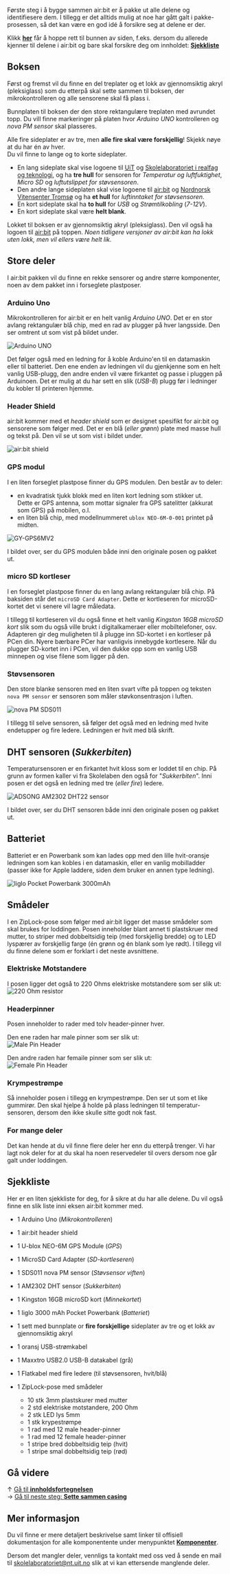 <!-- --- title: Guide: Pakke ut / Identifisere deler -->

Første steg i å bygge sammen air:bit er å pakke ut alle delene og identifiesere
dem. I tillegg er det alltids mulig at noe har gått galt i pakke-prosessen, så
det kan være en god idé å forsikre seg at delene er der.

Klikk **[her](#sjekkliste)** får å hoppe rett til bunnen av siden, f.eks. dersom du
allerede kjenner til delene i air:bit og bare skal forsikre deg om innholdet:
**[Sjekkliste](#sjekkliste)**

## Boksen

Først og fremst vil du finne en del treplater og et lokk av gjennomsiktig akryl
(pleksiglass) som du etterpå skal sette sammen til boksen, der mikrokontrolleren
og alle sensorene skal få plass i.

Bunnplaten til boksen der den store rektangulære treplaten med avrundet topp.
Du vill finne markeringer på platen hvor *Arduino UNO* kontrolleren og *nova PM 
sensor* skal plasseres.

Alle fire sideplater er av tre, men **alle fire skal være forskjellig**! Skjekk
nøye at du har én av hver.  
Du vil finne to lange og to korte sideplater.

* En lang sideplate skal vise logoene til 
  [UiT][uit-logo] og [Skolelaboratoriet i realfag og teknologi][skolelab-logo],
  og ha **tre hull** for sensoren for *Temperatur og luftfuktighet*, *Micro SD*
  og *luftutslippet for støvsensoren*.
* Den andre lange sideplaten skal vise logoene til [air:bit][airbit-logo] og
  [Nordnorsk Vitensenter Tromsø][vitensenteret-logo] og ha **et hull** for 
  *luftinntaket for støvsensoren*.
* En kort sideplate skal ha **to hull** for *USB* og *Strømtilkobling* (*7-12V*).
* En kort sideplate skal være **helt blank**.

Lokket til boksen er av gjennomsiktig akryl (pleksiglass). Den vil også ha
logoen til [air:bit][airbit-logo] på toppen. *Noen tidligere versjoner av 
air:bit kan ha lokk uten lokk, men vil ellers være helt lik.*

## Store deler

I air:bit pakken vil du finne en rekke sensorer og andre større komponenter,
noen av dem pakket inn i forseglete plastposer.

### Arduino Uno

Mikrokontrolleren for air:bit er en helt vanlig *Arduino UNO*. Det er en stor
avlang rektangulær blå chip, med en rad av plugger på hver langsside. Den ser
omtrent ut som vist på bildet under.

![Arduino UNO][arduino-uno-picture]

Det følger også med en ledning for å koble Arduino'en til en datamaskin eller
til batteriet. Den ene enden av ledningen vil du gjenkjenne som en helt vanlig
USB-plugg, den andre enden vil være firkantet og passe i pluggen på Arduinoen.
Det er mulig at du har sett en slik (*USB-B*) plugg før i ledninger du kobler
til printeren hjemme.

### Header Shield

air:bit kommer med et *header shield* som er designet spesifikt for air:bit og
sensorene som følger med. Det er en blå (*eller grønn*) plate med masse hull og
tekst på. Den vil se ut som vist i bildet under.

![air:bit shield][shield-picture]

### GPS modul

I en liten forseglet plastpose finner du GPS modulen. Den består av to deler:

* en kvadratisk tjukk blokk med en liten kort ledning som stikker ut.  
  Dette er GPS antenna, som mottar signaler fra GPS satelitter (akkurat som GPS)
  på mobilen, o.l.
* en liten blå chip, med modellnummeret `ublox NEO-6M-0-001` printet på midten.

![GY-GPS6MV2][airbit-gps-img]

I bildet over, ser du GPS modulen både inni den originale posen og pakket ut.

### micro SD kortleser

I en forseglet plastpose finner du en lang avlang rektangulær blå chip. På
baksiden står det `microSD Card Adapter`. Dette er kortleseren for 
microSD-kortet det vi senere vil lagre måledata.

I tillegg til kortleseren vil du også finne et helt vanlig 
*Kingston 16GB microSD kort* slik som du også ville brukt i digitalkameraer
eller mobiltelefoner, osv. Adapteren gir deg muligheten til å plugge inn 
SD-kortet i en kortleser på PCen din. Nyere bærbare PCer har vanligvis
innebygde kortlesere. Når du plugger SD-kortet inn i PCen, vil den dukke opp
som en vanlig USB minnepen og vise filene som ligger på den.

### Støvsensoren

Den store blanke sensoren med en liten svart vifte på toppen og teksten
`nova PM sensor` er sensoren som måler støvkonsentrasjon i luften.

![nova PM SDS011][pm-sensor]

I tillegg til selve sensoren, så følger det også med en ledning med hvite
endetupper og fire ledere. Ledningen er hvit med blå skrift.

## DHT sensoren (*Sukkerbiten*)

Temperatursensoren er en firkantet hvit kloss som er loddet til en chip. På
grunn av formen kaller vi fra Skolelaben den også for "*Sukkerbiten*". Inni
posen er det også en ledning med tre (*eller fire*) ledere.

![ADSONG AM2302 DHT22 sensor][airbit-dht-img]

I bildet over, ser du DHT sensoren både inni den originale posen og pakket ut.

## Batteriet

Batteriet er en Powerbank som kan lades opp med den lille hvit-oransje ledningen
som kan kobles i en datamaskin, eller en vanlig mobilladder (passer ikke for 
Apple laddere, siden dem bruker en annen type ledning).

![Iiglo Pocket Powerbank 3000mAh][powerbank-img]

## Smådeler

I en ZipLock-pose som følger med air:bit ligger det masse smådeler som skal
brukes for loddingen. Posen inneholder blant annet ti plastskruer med mutter,
to striper med dobbeltsidig teip (med forskjellig bredde) og to LED lyspærer av
forskjellig farge (én grønn og én blank som lye rødt). I tillegg vil du finne
delene som er forklart i det neste avsnittene.

### Elektriske Motstandere

I posen ligger det også to 220 Ohms elektriske motstandere som ser slik ut:
![220 Ohm resistor][resistor-img]

### Headerpinner

Posen inneholder to rader med tolv header-pinner hver. 

Den ene raden har male pinner som ser slik ut:  
![Male Pin Header][male-pin-header-img]

Den andre raden har femaile pinner som ser slik ut:  
![Female Pin Header][female-pin-header-img]

### Krympestrømpe

Så inneholder posen i tillegg en krympestrømpe. Den ser ut som et like gummirør.
Den skal hjelpe å holde på plass ledningen til temperatur-sensoren, dersom den
ikke skulle sitte godt nok fast.

### For mange deler

Det kan hende at du vil finne flere deler her enn du etterpå trenger. Vi har
lagt nok deler for at du skal ha noen reservedeler til overs dersom noe går galt
under loddingen.

## Sjekkliste

Her er en liten sjekkliste for deg, for å sikre at du har alle delene. Du vil
også finne en slik liste inni eksen air:bit kommer med.

* 1 Arduino Uno (*Mikrokontrolleren*)
* 1 air:bit header shield
* 1 U-blox NEO-6M GPS Module (*GPS*)
* 1 MicroSD Card Adapter (*SD-kortleseren*)
* 1 SDS011 nova PM sensor (*Støvsensor viften*)
* 1 AM2302 DHT sensor (*Sukkerbiten*)
* 1 Kingston 16GB microSD kort (*Minnekortet*)
* 1 Iiglo 3000 mAh Pocket Powerbank (*Batteriet*)
* 1 sett med bunnplate or **fire forskjellige** sideplater av tre og et lokk
  av gjennomsiktig akryl

* 1 oransj USB-strømkabel
* 1 Maxxtro USB2.0 USB-B datakabel (grå)
* 1 Flatkabel med fire ledere (til støvsensoren, hvit/blå)
* 1 ZipLock-pose med smådeler
  * 10 stk 3mm plastskurer med mutter
  * 2 std elektriske motstandere, 200 Ohm
  * 2 stk LED lys 5mm
  * 1 stk krypestrømpe
  * 1 rad med 12 male header-pinner
  * 1 rad med 12 female header-pinner
  * 1 stripe bred dobbeltsidig teip (hvit)
  * 1 stripe smal dobbeltsidig teip (rød)

## Gå videre

&uarr; [Gå til **innholdsfortegnelsen**][home]  
&rarr; [Gå til neste steg: **Sette sammen casing**][casing]

## Mer informasjon

Du vil finne er mere detaljert beskrivelse samt linker til offisiell
dokumentasjon for alle komponentente under menypunktet 
**[Komponenter][components]**.

Dersom det mangler deler, vennligs ta kontakt med oss ved å sende en mail til
[skolelaboratoriet@nt.uit.no](mailto:skolelaboratoriet@nt.uit.no) slik at vi
kan ettersende manglende deler.

[home]: guides-build-home
[casing]: guides-build-casing
[components]: komponenter

[arduino-uno-picture]: https://www.arduino.cc/en/uploads/Guide/A000066_iso_both.jpg
[shield-picture]: airbit-shield.png
[airbit-gps-img]: airbit-gps-img.jpg
[pm-sensor]: http://aqicn.org/aqicn/view/images/sensors/sds011-large.png
[airbit-dht-img]: airbit-dht-img.jpg
[powerbank-img]: iiglo-pocket-powerbank-img.jpeg
[resistor-img]: 220Ohm_Res.png
[male-pin-header-img]: 6_Pin_Header.jpg
[female-pin-header-img]: pin-header-female-10pin.jpg

[airbit-logo]: airbit-logo-full.png
[uit-logo]: https://uit.no/ressurs/uit/grafisk/uit2013/logo/illLogo.jpeg
[skolelab-logo]: https://uit.no/Content/393666/skolelaboratoriet.jpg
[vitensenteret-logo]: https://nordnorsk.vitensenter.no/sites/all/themes/NNVtheme/logo.png
